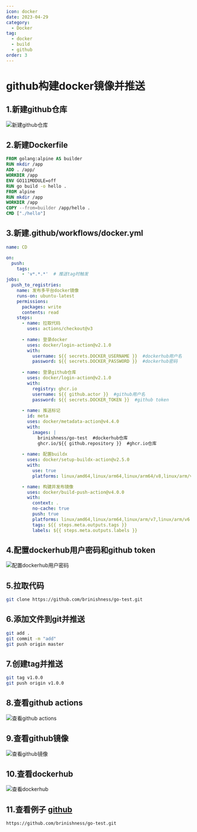 ```yaml
---
icon: docker
date: 2023-04-29
category:
  - Docker
tag:
  - docker
  - build
  - github
order: 3
---
```

# github构建docker镜像并推送
## 1.新建github仓库
![新建github仓库](https://img.brinish.eu.org:6205/images/2023/04/29/8fc1fdcc600b8ebb1cd8cae591b868b4.th.png)
## 2.新建Dockerfile
```dockerfile
FROM golang:alpine AS builder
RUN mkdir /app
ADD . /app/
WORKDIR /app
ENV GO111MODULE=off
RUN go build -o hello .
FROM alpine
RUN mkdir /app
WORKDIR /app
COPY --from=builder /app/hello .
CMD ["./hello"]
```
## 3.新建.github/workflows/docker.yml
```yaml
name: CD

on:
  push:
    tags:
      - 'v*.*.*'  # 推送tag时触发
jobs:
  push_to_registries:
    name: 发布多平台docker镜像
    runs-on: ubuntu-latest
    permissions:
      packages: write
      contents: read
    steps:
      - name: 拉取代码
        uses: actions/checkout@v3
      
      - name: 登录docker
        uses: docker/login-action@v2.1.0
        with:
          username: ${{ secrets.DOCKER_USERNAME }}  #dockerhub用户名
          password: ${{ secrets.DOCKER_PASSWORD }}  #dockerhub密码
      
      - name: 登录github仓库
        uses: docker/login-action@v2.1.0
        with:
          registry: ghcr.io
          username: ${{ github.actor }}  #github用户名
          password: ${{ secrets.DOCKER_TOKEN }}  #github token
      
      - name: 推送标记
        id: meta
        uses: docker/metadata-action@v4.4.0
        with:
          images: |
            brinishness/go-test  #dockerhub仓库
            ghcr.io/${{ github.repository }}  #ghcr.io仓库
            
      - name: 配置buildx
        uses: docker/setup-buildx-action@v2.5.0
        with:
          use: true
          platforms: linux/amd64,linux/arm64,linux/arm64/v8,linux/arm/v7  # 构建平台

      - name: 构建并发布镜像
        uses: docker/build-push-action@v4.0.0
        with:
          context: .
          no-cache: true
          push: true
          platforms: linux/amd64,linux/arm64,linux/arm/v7,linux/arm/v6
          tags: ${{ steps.meta.outputs.tags }}
          labels: ${{ steps.meta.outputs.labels }}
```
## 4.配置dockerhub用户密码和github token
![配置dockerhub用户密码](https://img.brinish.eu.org:6205/images/2023/04/29/780792b63c9393a929fbd95c4010c5e8.png)
## 5.拉取代码
```bash
git clone https://github.com/brinishness/go-test.git
```
## 6.添加文件到git并推送
```bash
git add .
git commit -m "add"
git push origin master
```
## 7.创建tag并推送
```bash
git tag v1.0.0
git push origin v1.0.0
```
## 8.查看github actions
![查看github actions](https://img.brinish.eu.org:6205/images/2023/04/29/31e8b38c6f7ceae852796c73c008cc10.png)
## 9.查看github镜像
![查看github镜像](https://img.brinish.eu.org:6205/images/2023/04/30/adeceb0922814345d03a89cc27b1e3c2.png)
## 10.查看dockerhub
![查看dockerhub](https://img.brinish.eu.org:6205/images/2023/04/29/3d7fb4ea3b4f66af400feef226d2e741.png)
## 11.查看例子 [github](https://github.com/brinishness/go-test.git)
```url
https://github.com/brinishness/go-test.git
```